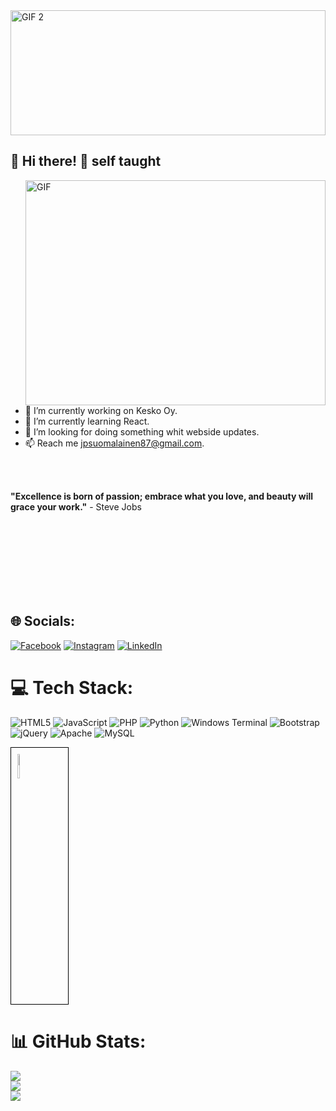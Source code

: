 
<img src="https://media.giphy.com/media/ftGjolbyVVwUsfw5JR/giphy.gif" alt="GIF 2" align="top" width="100%" height="200">


## 💫 Hi there! 👋 self taught




<img src="https://media.giphy.com/media/qgQUggAC3Pfv687qPC/giphy.gif" alt="GIF" align="right" width="480" height="360"> <br>


- 🔭 I’m currently working on Kesko Oy.<br>
- 🌱 I’m currently learning React.<br>
- 👯 I’m looking for doing something whit webside updates.<br>
- 📫 Reach me jpsuomalainen87@gmail.com.<br>
<br>
<br>

**"Excellence is born of passion; embrace what you love, and beauty will grace your work."** - Steve Jobs


<br>
<br>
<br>
<br>
<br>
<br>
<br>


## 🌐 Socials:
[![Facebook](https://img.shields.io/badge/Facebook-%231877F2.svg?logo=Facebook&logoColor=white)](https://facebook.com/Juha-Pekka-Suomalainen) [![Instagram](https://img.shields.io/badge/Instagram-%23E4405F.svg?logo=Instagram&logoColor=white)](https://instagram.com/jpsuomalainen) [![LinkedIn](https://img.shields.io/badge/LinkedIn-%230077B5.svg?logo=linkedin&logoColor=white)](https://linkedin.com/in/linkedin.com/in/juha-pekka-suomalainen-bb8633263) 

# 💻 Tech Stack:
![HTML5](https://img.shields.io/badge/html5-%23E34F26.svg?style=for-the-badge&logo=html5&logoColor=white) ![JavaScript](https://img.shields.io/badge/javascript-%23323330.svg?style=for-the-badge&logo=javascript&logoColor=%23F7DF1E) ![PHP](https://img.shields.io/badge/php-%23777BB4.svg?style=for-the-badge&logo=php&logoColor=white) ![Python](https://img.shields.io/badge/python-3670A0?style=for-the-badge&logo=python&logoColor=ffdd54) ![Windows Terminal](https://img.shields.io/badge/Windows%20Terminal-%234D4D4D.svg?style=for-the-badge&logo=windows-terminal&logoColor=white) ![Bootstrap](https://img.shields.io/badge/bootstrap-%238511FA.svg?style=for-the-badge&logo=bootstrap&logoColor=white) ![jQuery](https://img.shields.io/badge/jquery-%230769AD.svg?style=for-the-badge&logo=jquery&logoColor=white) ![Apache](https://img.shields.io/badge/apache-%23D42029.svg?style=for-the-badge&logo=apache&logoColor=white) ![MySQL](https://img.shields.io/badge/mysql-%2300000f.svg?style=for-the-badge&logo=mysql&logoColor=white)
<div style="border: 1px solid black; padding: 10px; display: inline-block;">
  <img src="https://upload.wikimedia.org/wikipedia/commons/thumb/e/e0/Git-logo.svg/128px-Git-logo.svg.png" alt="Git Icon" style="width: 10%; height: 10%;">
</div>




# 📊 GitHub Stats:
![](https://github-readme-stats.vercel.app/api?username=Finlanders87&theme=dark&hide_border=false&include_all_commits=false&count_private=false)<br/>
![](https://github-readme-streak-stats.herokuapp.com/?user=Finlanders87&theme=dark&hide_border=false)<br/>
![](https://github-readme-stats.vercel.app/api/top-langs/?username=Finlanders87&theme=dark&hide_border=false&include_all_commits=false&count_private=false&layout=compact)

